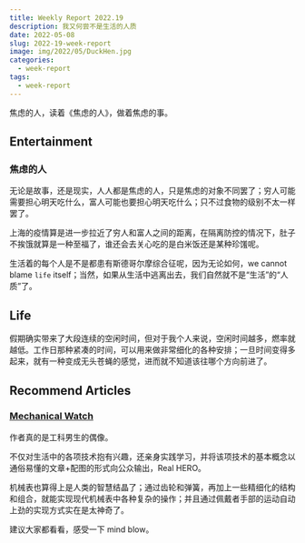 ```yaml
---
title: Weekly Report 2022.19
description: 我又何尝不是生活的人质
date: 2022-05-08
slug: 2022-19-week-report
image: img/2022/05/DuckHen.jpg
categories:
  - week-report
tags:
  - week-report
---
```


焦虑的人，读着《焦虑的人》，做着焦虑的事。

## Entertainment

### 焦虑的人

无论是故事，还是现实，人人都是焦虑的人，只是焦虑的对象不同罢了；穷人可能需要担心明天吃什么，富人可能也要担心明天吃什么；只不过食物的级别不太一样罢了。

上海的疫情算是进一步拉近了穷人和富人之间的距离，在隔离防控的情况下，肚子不挨饿就算是一种至福了，谁还会去关心吃的是白米饭还是某种珍馐呢。

生活着的每个人是不是都患有斯德哥尔摩综合征呢，因为无论如何，we cannot blame `life` itself；当然，如果从生活中逃离出去，我们自然就不是“生活”的“人质”了。

## Life

假期确实带来了大段连续的空闲时间，但对于我个人来说，空闲时间越多，燃率就越低。工作日那种紧凑的时间，可以用来做非常细化的各种安排；一旦时间变得多起来，就有一种变成无头苍蝇的感觉，进而就不知道该往哪个方向前进了。

## Recommend Articles

### [Mechanical Watch](https://ciechanow.ski/mechanical-watch/)

作者真的是工科男生的偶像。

不仅对生活中的各项技术抱有兴趣，还亲身实践学习，并将该项技术的基本概念以通俗易懂的文章+配图的形式向公众输出，Real HERO。

机械表也算得上是人类的智慧结晶了；通过齿轮和弹簧，再加上一些精细化的结构和组合，就能实现现代机械表中各种复杂的操作；并且通过佩戴者手部的运动自动上劲的实现方式实在是太神奇了。

建议大家都看看，感受一下 mind blow。
